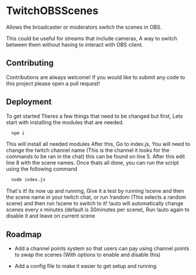 
# TwitchOBSScenes

Allows the broadcaster or moderators switch the scenes in OBS.

This could be useful for streams that include cameras, A way to switch between them without having to interact with OBS client. 




## Contributing

Contributions are always welcome! If you would like to submit any code to this project please open a pull request! 




## Deployment

To get started Theres a few things that need to be changed but first, Lets start with installing the modules that are needed.

```bash
  npm i
```
This will install all needed modules After this, Go to index.js, You will need to change the twitch channel name (This is the channel it looks for the commands to be ran in the chat) this can be found on line 5. After this edit line 8 with the scene names. Once thats all done, you can run the script using the following command
```bash
  node index.js
```

That's it! its now up and running, Give it a test by running !scene and then the scene name in your twitch chat, or run !random (This selects a random scene) and then run !scene to switch to it!
!auto will automatically change scenes every x minutes (default is 30minutes per scene), Run !auto again to disable it and leave on current scene
## Roadmap

- Add a channel points system so that users can pay using channel points to swap the scenes (With options to enable and disable this)

- Add a config file to make it easier to get setup and running

